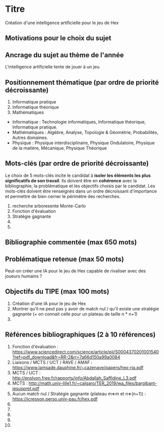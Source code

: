 # Titre
Création d'une intelligence artificielle pour le jeu de Hex

## Motivations pour le choix du sujet


## Ancrage du sujet au thème de l'année
L'intelligence artificielle tente de jouer à un jeu.

## Positionnement thématique (par ordre de priorité décroissante)
1. Informatique pratique
2. Informatique théorique
3. Mathématiques

- Informatique : Technologie informatiques, Informatique théorique, Informatique pratique.
- Mathématiques : Algèbre, Analyse, Topologie & Géométrie, Probabilités, Autres domaines.
- Physique : Physique interdisciplinaire, Physique Ondulatoire, Physique de la matière, Mécanique, Physique Théorique


## Mots-clés (par ordre de priorité décroissante)

Le choix de 5 mots-clés incite le candidat à **isoler les éléments les plus significatifs de son travail**. Ils doivent être en **cohérence** avec la bibliographie, la problématique et les objectifs choisis par le candidat. Les mots-clés doivent être renseignés dans un ordre décroissant d'importance et permettre de bien cerner le périmètre des recherches.

1. recherche arboresente Monte-Carlo
2. Fonction d'évaluation
3. Stratégie gagnante
4. 
5.


## Bibliographie commentée (max 650 mots)



## Problématique retenue (max 50 mots)
Peut-on créer une IA pour le jeu de Hex capable de rivaliser avec des joueurs humains ?

## Objectifs du TIPE (max 100 mots)

1. Création d'une IA pour le jeu de Hex
2. Montrer qu'il ne peut pas y avoir de match nul / qu'il existe une stratégie gagnante (+ on connait celle pour un plateau de taille n * n+1)
3.


## Références bibliographiques (2 à 10 références)

1. Fonction d'évaluation : https://www.sciencedirect.com/science/article/pii/S0004370201001540?ref=pdf_download&fr=RR-2&rr=7a66d150a99a0084
2. Liaisons / MCTS / UCT / RAVE / AMAF : https://www.lamsade.dauphine.fr/~cazenave/papers/hex-ria.pdf
3. MCTS / UCT : http://enslyon.free.fr/rapports/info/Abdallah_Saffidine_L3.pdf
4. MCTS : http://math.univ-lille1.fr/~calgaro/TER_2019/wa_files/bargibant-jesuspret.pdf
5. Aucun match nul / Stratégie gagnante (plateau m∗m et n∗(n+1)) : https://jcresson.perso.univ-pau.fr/hex.pdf
6. 
7. 
8. 
9. 
10. 

